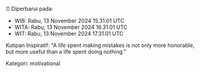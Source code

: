 ⏰ Diperbarui pada:
- WIB: Rabu, 13 November 2024 15.31.01 UTC
- WITA: Rabu, 13 November 2024 16.31.01 UTC
- WIT: Rabu, 13 November 2024 17.31.01 UTC

Kutipan Inspiratif:
"A life spent making mistakes is not only more honorable, but more useful than a life spent doing nothing."


Kategori: motivational

